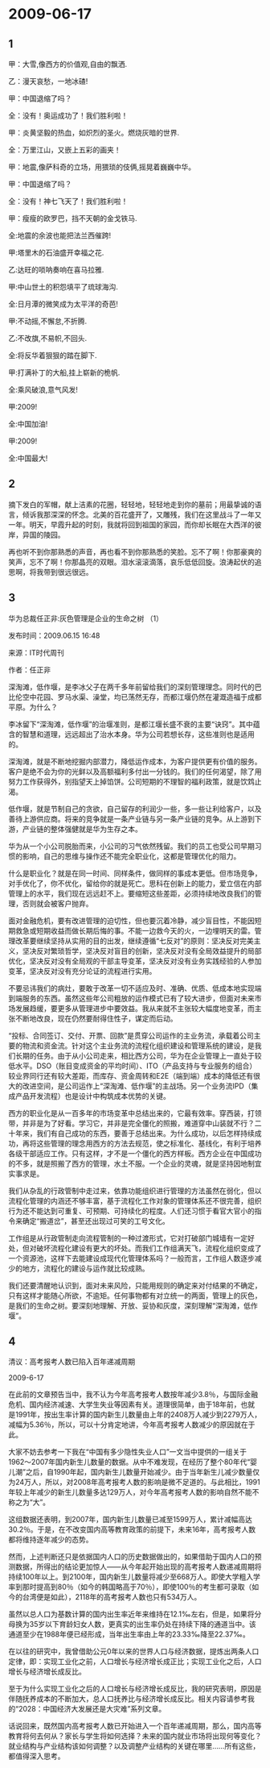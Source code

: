 # 2009-06-17

## 1

甲：大雪,像西方的价值观,自由的飘洒.

乙：漫天哀愁，一地冰碴!

甲：中国退缩了吗？

全：没有！奥运成功了！我们胜利啦！

甲：炎黄坚毅的热血，如炽烈的圣火。燃烧灰暗的世界.

全：万里江山，又嵌上五彩的画夹！

甲：地震,像萨科奇的立场，用猥琐的伎俩,摇晃着巍巍中华。

甲：中国退缩了吗？

全：没有！神七飞天了！我们胜利啦！

甲：瘦瘦的欧罗巴，挡不天朝的金戈铁马.

全:地震的余波也能把法兰西催跨!

甲:塔里木的石油盛开幸福之花.

乙:达旺的唢呐奏响在喜马拉雅.

甲:中山世土的积怨填平了琉球海沟.

全:日月潭的微笑成为太平洋的奇芭!

甲:不动摇,不懈怠,不折腾.

乙:不改旗,不易帜,不回头.

全:将反华着狠狠的踏在脚下.

甲:打满补丁的大船,挂上崭新的桅帆.

全:乘风破浪,意气风发!

甲:2009!

全:中国加油!

甲:2009!

全:中国最大!



## 2




摘下发白的军帽，献上洁素的花圈，轻轻地，轻轻地走到你的墓前；用最挚诚的语言，倾诉我那深深的怀念。北美的百花盛开了，又雕残，我们在这里战斗了一年又一年。明天，早霞升起的时刻，我就将回到祖国的家园，而你却长眠在大西洋的彼岸，异国的陵园。

再也听不到你那熟悉的声音，再也看不到你那熟悉的笑脸。忘不了啊！你那豪爽的笑声，忘不了啊！你那晶亮的双眼。泪水滚滚滴落，哀乐低低回旋。浪涛起伏的追思啊，将我带到很远很远。




## 3

华为总裁任正非:灰色管理是企业的生命之树 （1）   

发布时间：2009.06.15 16:48     

来源：IT时代周刊    

作者：任正非  

深淘滩，低作堰，是李冰父子在两千多年前留给我们的深刻管理理念。同时代的巴比伦空中花园、罗马水渠、澡堂，均已荡然无存，而都江堰仍然在灌溉造福于成都平原。为什么？  

李冰留下“深淘滩，低作堰”的治堰准则，是都江堰长盛不衰的主要“诀窍”。其中蕴含的智慧和道理，远远超出了治水本身。华为公司若想长存，这些准则也是适用的。  

深淘滩，就是不断地挖掘内部潜力，降低运作成本，为客户提供更有价值的服务。客户是绝不会为你的光鲜以及高额福利多付出一分钱的。我们的任何渴望，除了用努力工作获得外，别指望天上掉馅饼。公司短期的不理智的福利政策，就是饮鸩止渴。  

低作堰，就是节制自己的贪欲，自己留存的利润少一些，多一些让利给客户，以及善待上游供应商。将来的竞争就是一条产业链与另一条产业链的竞争。从上游到下游，产业链的整体强健就是华为生存之本。  

华为从一个小公司脱胎而来，小公司的习气依然残留。我们的员工也受公司早期习惯的影响，自己的思维与操作还不能完全职业化，这都是管理优化的阻力。  

什么是职业化？就是在同一时间、同样条件，做同样的事成本更低。但市场竞争，对手优化了，你不优化，留给你的就是死亡。思科在创新上的能力，爱立信在内部管理上的水平，我们现在远远赶不上。要缩短这些差距，必须持续地改良我们的管理，否则就会被客户抛弃。  

面对金融危机，要有改进管理的迫切性，但也要沉着冷静，减少盲目性，不能因短期救急或短期收益而做长期后悔的事。不能一边救今天的火，一边埋明天的雷。管理改革要继续坚持从实用的目的出发，继续遵循“七反对”的原则：坚决反对完美主义，坚决反对繁琐哲学，坚决反对盲目的创新，坚决反对没有全局效益提升的局部优化，坚决反对没有全局观的干部主导变革，坚决反对没有业务实践经验的人参加变革，坚决反对没有充分论证的流程进行实用。  

不要忌讳我们的病灶，要敢于改革一切不适应及时、准确、优质、低成本地实现端到端服务的东西。虽然这些年公司粗放的运作模式已有了较大进步，但面对未来市场发展趋缓，要更多从管理进步中要效益。我从来就不主张较大幅度地变革，而主张不断地改良，现在仍然要耐得住性子，谋定而后动。  

“投标、合同签订、交付、开票、回款”是贯穿公司运作的主业务流，承载着公司主要的物流和资金流。针对这个主业务流的流程化组织建设和管理系统的建设，是我们长期的任务。由于从小公司走来，相比西方公司，华为在企业管理上一直处于较低水平。DSO（账目变成资金的平均时间）、ITO（产品支持与专业服务的组合）较业界同行还有较大差距，而库存、资金周转和E2E（端到端）成本的降低还有很大的改进空间，是公司运作上“深淘滩、低作堰”的主战场。另一个业务流IPD（集成产品开发流程）也是设计中构筑成本优势的关键。  

西方的职业化是从一百多年的市场变革中总结出来的，它最有效率。穿西装，打领带，并非是为了好看。学习它，并非是完全僵化的照搬，难道穿中山装就不行？二十年来，我们有自己成功的东西，要善于总结出来。为什么成功，以后怎样持续成功，再将这些管理的理念用西方的方法去规范，使之标准化、基线化，有利于培养各级干部适应工作。只有这样，才不是一个僵化的西方样板。西方企业在中国成功的不多，就是照搬了西方的管理，水土不服。一个企业的灵魂，就是坚持因地制宜实事求是。  

我们从杂乱的行政管制中走过来，依靠功能组织进行管理的方法虽然在弱化，但以流程化管理的内涵还不够丰富，基于流程化工作对象的管理体系还不很完善，组织行为还不能达到可重复、可预期、可持续化的程度。人们还习惯于看官大官小的指令来确定“搬道岔”，甚至还出现过可笑的工号文化。  

工作组是从行政管制走向流程管制的一种过渡形式，它对打破部门城墙有一定好处，但对破坏流程化建设有更大的坏处。而我们工作组满天飞，流程化组织变成了一个资源池，这样下去能建设成现代化管理体系吗？一般而言，工作组人数逐步减少的地方，流程化的建设与运作就比较成熟。  

我们还要清醒地认识到，面对未来风险，只能用规则的确定来对付结果的不确定，只有这样才能随心所欲，不逾矩。任何事物都有对立统一的两面，管理上的灰色，是我们的生命之树。要深刻地理解、开放、妥协和灰度，深刻理解“深淘滩，低作堰”。

## 4

清议：高考报考人数已陷入百年递减周期

2009-6-17

在此前的文章预告当中，我不认为今年高考报考人数按年减少3.8％，与国际金融危机、国内经济减速、大学生失业等因素有关。道理很简单，由于18年前，也就是1991年，按出生率计算的国内新生儿数量由上年的2408万人减少到2279万人，减幅为5.36％，所以，可以十分肯定地讲，今年高考报考人数减少的原因就在于此。

大家不妨去参考一下我在“中国有多少隐性失业人口”一文当中提供的一组关于1962～2007年国内新生儿数量的数据。从中不难发现，在经历了整个80年代“婴儿潮”之后，自1990年起，国内新生儿数量开始减少。由于当年新生儿减少数量仅为24万人，所以，对2008年高考报考人数的影响是微不足道的。与此相比，1991年较上年减少的新生儿数量多达129万人，对今年高考报考人数的影响自然不能不称之为“大”。

这组数据还表明，到2007年，国内新生儿数量已减至1599万人，累计减幅高达30.2％。于是，在不改变国内高等教育政策的前提下，未来16年，高考报考人数都将维持逐年减少的态势。

然而，上述判断还只是依据国内人口的历史数据做出的，如果借助于国内人口的预测数据，所得出的结论更加惊人——从今年起开始出现的高考报考人数递减周期将持续100年以上。到2100年，国内新生儿数量将减少至668万人。即使大学粗入学率到那时提高到80％（如今的韩国略高于70％），即使100％的考生都可录取（如今的台湾便是如此），2118年的高考报考人数也只有534万人。

虽然以总人口为基数计算的国内出生率近年来维持在12.1‰左右，但是，如果将分母换为35岁以下育龄妇女人数，更真实的出生率仍处在持续下降的通道当中。该通道至少在1988年便已经形成，当年出生率由上年的23.33‰降至22.37‰。

在以往的研究中，我曾借助公元0年以来的世界人口与经济数据，提炼出两条人口定律，即：实现工业化之前，人口增长与经济增长成正比；实现工业化之后，人口增长与经济增长成反比。

至于为什么实现工业化之后的人口增长与经济增长成反比，我的研究表明，原因是伴随抚养成本的不断加大，总人口抚养比与经济增长成反比。相关内容请参考我的“2028：中国经济大发展还是大灾难”系列文章。

话说回来，既然国内高考报考人数已开始进入一个百年递减周期，那么，国内高等教育将何去何从？家长与学生将如何选择？未来的国内就业市场将出现何等变化？就业结构与产业结构该如何调整？以及调整产业结构的关键在哪里……所有这些，都值得深入思考。

